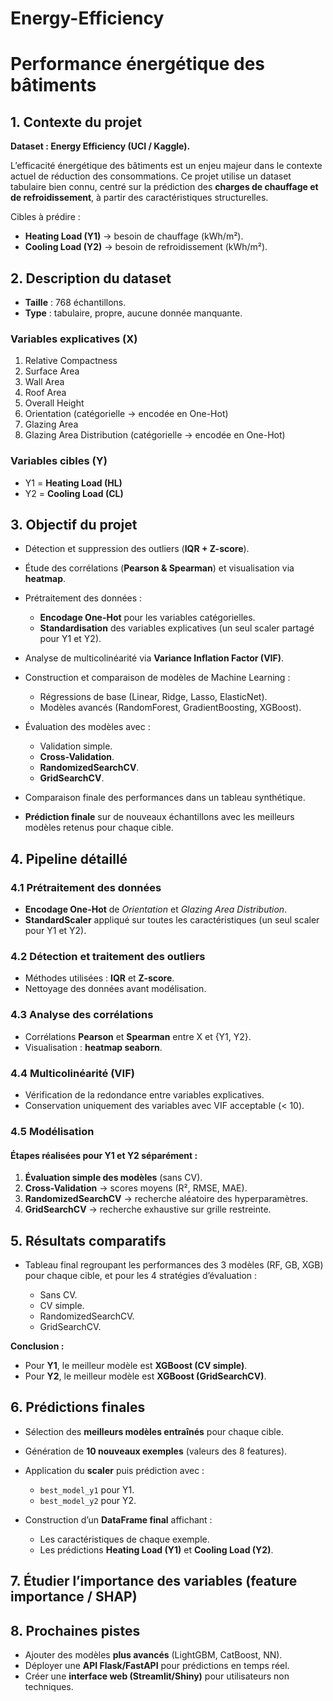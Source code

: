 # Energy-Efficiency



# Performance énergétique des bâtiments

## **1. Contexte du projet**

**Dataset : Energy Efficiency (UCI / Kaggle).**

L’efficacité énergétique des bâtiments est un enjeu majeur dans le contexte actuel de réduction des consommations. Ce projet utilise un dataset tabulaire bien connu, centré sur la prédiction des **charges de chauffage et de refroidissement**, à partir des caractéristiques structurelles.

Cibles à prédire :

* **Heating Load (Y1)** → besoin de chauffage (kWh/m²).
* **Cooling Load (Y2)** → besoin de refroidissement (kWh/m²).


## **2. Description du dataset**

* **Taille** : 768 échantillons.
* **Type** : tabulaire, propre, aucune donnée manquante.

###  Variables explicatives (X)

1. Relative Compactness
2. Surface Area
3. Wall Area
4. Roof Area
5. Overall Height
6. Orientation (catégorielle → encodée en One-Hot)
7. Glazing Area
8. Glazing Area Distribution (catégorielle → encodée en One-Hot)

### Variables cibles (Y)

* Y1 = **Heating Load (HL)**
* Y2 = **Cooling Load (CL)**



## **3. Objectif du projet**

* Détection et suppression des outliers (**IQR + Z-score**).
* Étude des corrélations (**Pearson & Spearman**) et visualisation via **heatmap**.
* Prétraitement des données :

  * **Encodage One-Hot** pour les variables catégorielles.
  * **Standardisation** des variables explicatives (un seul scaler partagé pour Y1 et Y2).
* Analyse de multicolinéarité via **Variance Inflation Factor (VIF)**.
* Construction et comparaison de modèles de Machine Learning :

  * Régressions de base (Linear, Ridge, Lasso, ElasticNet).
  * Modèles avancés (RandomForest, GradientBoosting, XGBoost).
* Évaluation des modèles avec :

  * Validation simple.
  * **Cross-Validation**.
  * **RandomizedSearchCV**.
  * **GridSearchCV**.
* Comparaison finale des performances dans un tableau synthétique.
* **Prédiction finale** sur de nouveaux échantillons avec les meilleurs modèles retenus pour chaque cible.



## **4. Pipeline détaillé**

### 4.1 Prétraitement des données

* **Encodage One-Hot** de *Orientation* et *Glazing Area Distribution*.
* **StandardScaler** appliqué sur toutes les caractéristiques (un seul scaler pour Y1 et Y2).

### 4.2 Détection et traitement des outliers

* Méthodes utilisées : **IQR** et **Z-score**.
* Nettoyage des données avant modélisation.

### 4.3 Analyse des corrélations

* Corrélations **Pearson** et **Spearman** entre X et {Y1, Y2}.
* Visualisation : **heatmap seaborn**.

### 4.4 Multicolinéarité (VIF)

* Vérification de la redondance entre variables explicatives.
* Conservation uniquement des variables avec VIF acceptable (< 10).

### 4.5 Modélisation

#### Étapes réalisées pour Y1 et Y2 séparément :

1. **Évaluation simple des modèles** (sans CV).
2. **Cross-Validation** → scores moyens (R², RMSE, MAE).
3. **RandomizedSearchCV** → recherche aléatoire des hyperparamètres.
4. **GridSearchCV** → recherche exhaustive sur grille restreinte.



## **5. Résultats comparatifs**

* Tableau final regroupant les performances des 3 modèles (RF, GB, XGB) pour chaque cible, et pour les 4 stratégies d’évaluation :

  * Sans CV.
  * CV simple.
  * RandomizedSearchCV.
  * GridSearchCV.

**Conclusion :**

* Pour **Y1**, le meilleur modèle est **XGBoost (CV simple)**.
* Pour **Y2**, le meilleur modèle est **XGBoost (GridSearchCV)**.



## **6. Prédictions finales**

* Sélection des **meilleurs modèles entraînés** pour chaque cible.
* Génération de **10 nouveaux exemples** (valeurs des 8 features).
* Application du **scaler** puis prédiction avec :

  * `best_model_y1` pour Y1.
  * `best_model_y2` pour Y2.
* Construction d’un **DataFrame final** affichant :

  * Les caractéristiques de chaque exemple.
  * Les prédictions **Heating Load (Y1)** et **Cooling Load (Y2)**.



## **7. Étudier l’importance des variables (**feature importance / SHAP**)**

## **8. Prochaines pistes**

* Ajouter des modèles **plus avancés** (LightGBM, CatBoost, NN).
* Déployer une **API Flask/FastAPI** pour prédictions en temps réel.
* Créer une **interface web (Streamlit/Shiny)** pour utilisateurs non techniques.

